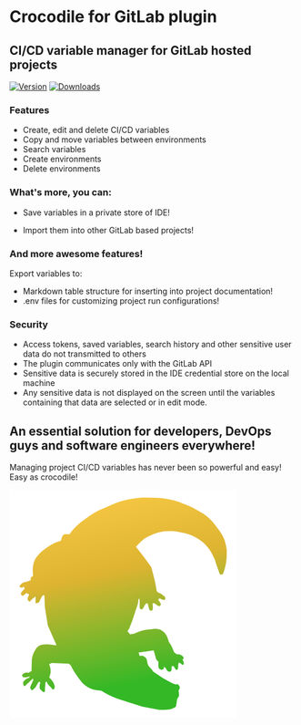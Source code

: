 # Crocodile for GitLab plugin
## CI/CD variable manager for GitLab hosted projects

[![Version](https://img.shields.io/jetbrains/plugin/v/27303.svg)](https://plugins.jetbrains.com/plugin/27303)
[![Downloads](https://img.shields.io/jetbrains/plugin/d/27303.svg)](https://plugins.jetbrains.com/plugin/27303)


### Features
- Create, edit and delete CI/CD variables
- Copy and move variables between environments
- Search variables
- Create environments
- Delete environments

### What's more, you can:
- Save variables in a private store of IDE!

- Import them into other GitLab based projects!

### And more awesome features!
Export variables to:
- Markdown table structure for inserting into project documentation!
- .env files for customizing project run configurations!

### Security
- Access tokens, saved variables, search history and other sensitive user data do not transmitted to others
- The plugin communicates only with the GitLab API
- Sensitive data is securely stored in the IDE credential store on the local machine
- Any sensitive data is not displayed on the screen until the variables containing that data are selected or in edit mode.


## An essential solution for developers, DevOps guys and software engineers everywhere!
Managing project CI/CD variables has never been so powerful and easy! Easy as crocodile!

![Crocodile for GitLab logo](https://github.com/yansioux/Crocodile-for-GitLab-plugin/blob/main/Misc/Logo/200x200/pluginIcon.svg?raw=true)

